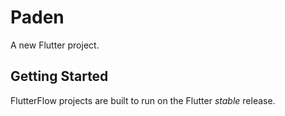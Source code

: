 # Paden

A new Flutter project.

## Getting Started

FlutterFlow projects are built to run on the Flutter _stable_ release.
